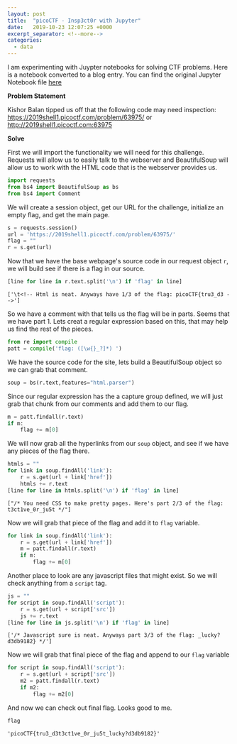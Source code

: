 ```yaml
---
layout: post
title:  "picoCTF - Insp3ct0r with Jupyter"
date:   2019-10-23 12:07:25 +0000
excerpt_separator: <!--more-->
categories:
  - data
---
```


I am experimenting with Juypter notebooks for solving CTF problems. Here is a notebook converted to a blog entry. You can find the original Jupyter Notebook file [here](/assets/jupyter/picoCTF-2019-web-inspector.ipynb)

**Problem Statement**

Kishor Balan tipped us off that the following code may need inspection: https://2019shell1.picoctf.com/problem/63975/ or http://2019shell1.picoctf.com:63975

<!--more-->

**Solve**

First we will import the functionality we will need for this challenge. Requests will allow us to easily talk to the webserver and BeautifulSoup will allow us to work with the HTML code that is the webserver provides us.

```python
import requests
from bs4 import BeautifulSoup as bs
from bs4 import Comment
```

We will create a session object, get our URL for the challenge, initialize an empty flag, and get the main page.


```python
s = requests.session()
url = 'https://2019shell1.picoctf.com/problem/63975/'
flag = ""
r = s.get(url)
```

Now that we have the base webpage's source code in our request object `r`, we will build see if there is a flag in our source.


```python
[line for line in r.text.split('\n') if 'flag' in line]
```




    ['\t<!-- Html is neat. Anyways have 1/3 of the flag: picoCTF{tru3_d3 -->']



So we have a comment with that tells us the flag will be in parts. Seems that we have part 1. Lets creat a regular expression based on this, that may help us find the rest of the pieces.


```python
from re import compile
patt = compile('flag: ([\w{}_?]*) ')
```

We have the source code for the site, lets build a BeautifulSoup object so we can grab that comment.


```python
soup = bs(r.text,features="html.parser")
```

Since our regular expression has the a capture group defined, we will just grab that chunk from our comments and add them to our flag.


```python
m = patt.findall(r.text)
if m:
    flag += m[0]
```

We will now grab all the hyperlinks from our `soup` object, and see if we have any pieces of the flag there.


```python
htmls = ""
for link in soup.findAll('link'):
    r = s.get(url + link['href'])
    htmls += r.text
[line for line in htmls.split('\n') if 'flag' in line]
```




    ["/* You need CSS to make pretty pages. Here's part 2/3 of the flag: t3ct1ve_0r_ju5t */"]



Now we will grab that piece of the flag and add it to `flag` variable.


```python
for link in soup.findAll('link'):
    r = s.get(url + link['href'])
    m = patt.findall(r.text)
    if m:
        flag += m[0]
```

Another place to look are any javascript files that might exist. So we will check anything from a `script` tag.


```python
js = ""
for script in soup.findAll('script'):
    r = s.get(url + script['src'])
    js += r.text
[line for line in js.split('\n') if 'flag' in line]
```




    ['/* Javascript sure is neat. Anyways part 3/3 of the flag: _lucky?d3db9182} */']



Now we will grab that final piece of the flag and append to our `flag` variable


```python
for script in soup.findAll('script'):
    r = s.get(url + script['src'])
    m2 = patt.findall(r.text)
    if m2:
        flag += m2[0]
```

And now we can check out final flag. Looks good to me.


```python
flag
```




    'picoCTF{tru3_d3t3ct1ve_0r_ju5t_lucky?d3db9182}'


